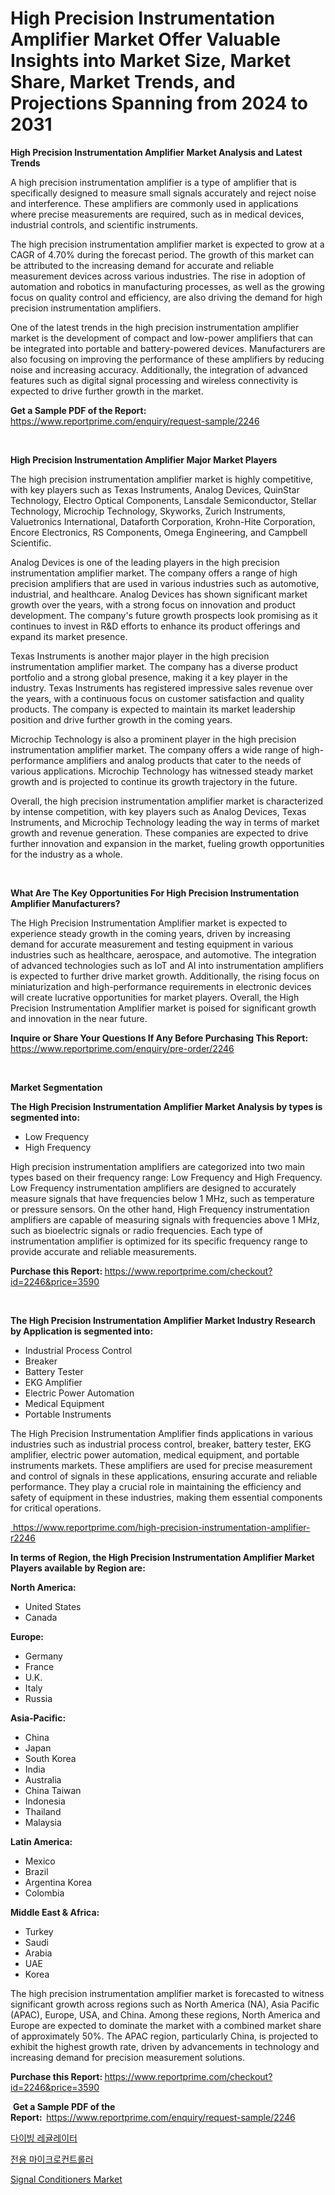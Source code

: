 <p><h1>High Precision Instrumentation Amplifier Market Offer Valuable Insights into Market Size, Market Share, Market Trends, and Projections Spanning from 2024 to 2031</h1></p><p><strong>High Precision Instrumentation Amplifier Market Analysis and Latest Trends</strong></p>
<p><p>A high precision instrumentation amplifier is a type of amplifier that is specifically designed to measure small signals accurately and reject noise and interference. These amplifiers are commonly used in applications where precise measurements are required, such as in medical devices, industrial controls, and scientific instruments.</p><p>The high precision instrumentation amplifier market is expected to grow at a CAGR of 4.70% during the forecast period. The growth of this market can be attributed to the increasing demand for accurate and reliable measurement devices across various industries. The rise in adoption of automation and robotics in manufacturing processes, as well as the growing focus on quality control and efficiency, are also driving the demand for high precision instrumentation amplifiers.</p><p>One of the latest trends in the high precision instrumentation amplifier market is the development of compact and low-power amplifiers that can be integrated into portable and battery-powered devices. Manufacturers are also focusing on improving the performance of these amplifiers by reducing noise and increasing accuracy. Additionally, the integration of advanced features such as digital signal processing and wireless connectivity is expected to drive further growth in the market.</p></p>
<p><strong>Get a Sample PDF of the Report:&nbsp;</strong> <a href="https://www.reportprime.com/enquiry/request-sample/2246">https://www.reportprime.com/enquiry/request-sample/2246</a></p>
<p>&nbsp;</p>
<p><strong>High Precision Instrumentation Amplifier Major Market Players</strong></p>
<p><p>The high precision instrumentation amplifier market is highly competitive, with key players such as Texas Instruments, Analog Devices, QuinStar Technology, Electro Optical Components, Lansdale Semiconductor, Stellar Technology, Microchip Technology, Skyworks, Zurich Instruments, Valuetronics International, Dataforth Corporation, Krohn-Hite Corporation, Encore Electronics, RS Components, Omega Engineering, and Campbell Scientific.</p><p>Analog Devices is one of the leading players in the high precision instrumentation amplifier market. The company offers a range of high precision amplifiers that are used in various industries such as automotive, industrial, and healthcare. Analog Devices has shown significant market growth over the years, with a strong focus on innovation and product development. The company's future growth prospects look promising as it continues to invest in R&D efforts to enhance its product offerings and expand its market presence.</p><p>Texas Instruments is another major player in the high precision instrumentation amplifier market. The company has a diverse product portfolio and a strong global presence, making it a key player in the industry. Texas Instruments has registered impressive sales revenue over the years, with a continuous focus on customer satisfaction and quality products. The company is expected to maintain its market leadership position and drive further growth in the coming years.</p><p>Microchip Technology is also a prominent player in the high precision instrumentation amplifier market. The company offers a wide range of high-performance amplifiers and analog products that cater to the needs of various applications. Microchip Technology has witnessed steady market growth and is projected to continue its growth trajectory in the future.</p><p>Overall, the high precision instrumentation amplifier market is characterized by intense competition, with key players such as Analog Devices, Texas Instruments, and Microchip Technology leading the way in terms of market growth and revenue generation. These companies are expected to drive further innovation and expansion in the market, fueling growth opportunities for the industry as a whole.</p></p>
<p>&nbsp;</p>
<p><strong>What Are The Key Opportunities For High Precision Instrumentation Amplifier Manufacturers?</strong></p>
<p><p>The High Precision Instrumentation Amplifier market is expected to experience steady growth in the coming years, driven by increasing demand for accurate measurement and testing equipment in various industries such as healthcare, aerospace, and automotive. The integration of advanced technologies such as IoT and AI into instrumentation amplifiers is expected to further drive market growth. Additionally, the rising focus on miniaturization and high-performance requirements in electronic devices will create lucrative opportunities for market players. Overall, the High Precision Instrumentation Amplifier market is poised for significant growth and innovation in the near future.</p></p>
<p><strong>Inquire or Share Your Questions If Any Before Purchasing This Report:</strong> <a href="https://www.reportprime.com/enquiry/pre-order/2246">https://www.reportprime.com/enquiry/pre-order/2246</a></p>
<p>&nbsp;</p>
<p><strong>Market Segmentation</strong></p>
<p><strong>The High Precision Instrumentation Amplifier Market Analysis by types is segmented into:</strong></p>
<p><ul><li>Low Frequency</li><li>High Frequency</li></ul></p>
<p><p>High precision instrumentation amplifiers are categorized into two main types based on their frequency range: Low Frequency and High Frequency. Low Frequency instrumentation amplifiers are designed to accurately measure signals that have frequencies below 1 MHz, such as temperature or pressure sensors. On the other hand, High Frequency instrumentation amplifiers are capable of measuring signals with frequencies above 1 MHz, such as bioelectric signals or radio frequencies. Each type of instrumentation amplifier is optimized for its specific frequency range to provide accurate and reliable measurements.</p></p>
<p><strong>Purchase this Report:&nbsp;</strong><a href="https://www.reportprime.com/checkout?id=2246&price=3590">https://www.reportprime.com/checkout?id=2246&price=3590</a></p>
<p>&nbsp;</p>
<p><strong>The High Precision Instrumentation Amplifier Market Industry Research by Application is segmented into:</strong></p>
<p><ul><li>Industrial Process Control</li><li>Breaker</li><li>Battery Tester</li><li>EKG Amplifier</li><li>Electric Power Automation</li><li>Medical Equipment</li><li>Portable Instruments</li></ul></p>
<p><p>The High Precision Instrumentation Amplifier finds applications in various industries such as industrial process control, breaker, battery tester, EKG amplifier, electric power automation, medical equipment, and portable instruments markets. These amplifiers are used for precise measurement and control of signals in these applications, ensuring accurate and reliable performance. They play a crucial role in maintaining the efficiency and safety of equipment in these industries, making them essential components for critical operations.</p></p>
<p><a href="https://www.reportprime.com/high-precision-instrumentation-amplifier-r2246">&nbsp;https://www.reportprime.com/high-precision-instrumentation-amplifier-r2246</a></p>
<p><strong>In terms of Region, the High Precision Instrumentation Amplifier Market Players available by Region are:</strong></p>
<p>
    <p> <strong> North America: </strong>
        <ul>
            <li>United States</li>
            <li>Canada</li>
        </ul>
        </p> 
    <p> <strong> Europe: </strong>
        <ul>
            <li>Germany</li>
            <li>France</li>
            <li>U.K.</li>
            <li>Italy</li>
            <li>Russia</li>
        </ul>
        </p> 
    <p> <strong> Asia-Pacific: </strong>
        <ul>
            <li>China</li>
            <li>Japan</li>
            <li>South Korea</li>
            <li>India</li>
            <li>Australia</li>
            <li>China Taiwan</li>
            <li>Indonesia</li>
            <li>Thailand</li>
            <li>Malaysia</li>
        </ul>
        </p> 
    <p> <strong> Latin America: </strong>
        <ul>
            <li>Mexico</li>
            <li>Brazil</li>
            <li>Argentina Korea</li>
            <li>Colombia</li>
        </ul>
        </p> 
    <p> <strong> Middle East & Africa: </strong>
        <ul>
            <li>Turkey</li>
            <li>Saudi</li>
            <li>Arabia</li>
            <li>UAE</li>
            <li>Korea</li>
        </ul>
    </p>
    </p>
<p><p>The high precision instrumentation amplifier market is forecasted to witness significant growth across regions such as North America (NA), Asia Pacific (APAC), Europe, USA, and China. Among these regions, North America and Europe are expected to dominate the market with a combined market share of approximately 50%. The APAC region, particularly China, is projected to exhibit the highest growth rate, driven by advancements in technology and increasing demand for precision measurement solutions.</p></p>
<p><strong>Purchase this Report: </strong><a href="https://www.reportprime.com/checkout?id=2246&price=3590">https://www.reportprime.com/checkout?id=2246&price=3590</a></p>
<p>&nbsp;<strong>Get a Sample PDF of the Report:&nbsp;&nbsp;</strong><a href="https://www.reportprime.com/enquiry/request-sample/2246">https://www.reportprime.com/enquiry/request-sample/2246</a></p>
<p><strong></strong></p>
<p><p><a href="https://github.com/mpodehpw07370073/Market-Research-Report-List-2/blob/main/998463469133.md">다이빙 레귤레이터</a></p><p><a href="https://medium.com/@jaceykeebler2022/2024%EB%85%84%EB%B6%80%ED%84%B0-2031%EB%85%84%EA%B9%8C%EC%A7%80-%EC%A0%84%EB%AC%B8-%EB%A7%88%EC%9D%B4%ED%81%AC%EB%A1%9C%EC%BB%A8%ED%8A%B8%EB%A1%A4%EB%9F%AC-%EC%8B%9C%EC%9E%A5-%EB%8F%99%ED%96%A5-%EB%B0%8F-%EC%8B%9C%EC%9E%A5-%EB%B6%84%EC%84%9D%EC%9D%B4-%EC%98%88%EC%B8%A1%EB%90%A8-14c3de608911">전용 마이크로컨트롤러</a></p><p><a href="https://github.com/FassouRP/Market-Research-Report-List-4/blob/main/signal-conditioners-market.md">Signal Conditioners Market</a></p></p>